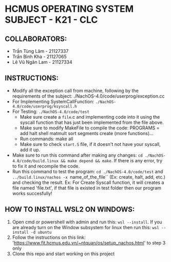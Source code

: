 # HCMUS OPERATING SYSTEM SUBJECT - K21 - CLC
## COLLABORATORS:
- Trần Tùng Lâm - 21127337
- Trần Bình Kha - 21127065
- Lê Vũ Ngân Lam - 21127334

## INSTRUCTIONS:
- Modify all the exception call from machine, following by the requirements of the subject: ./NachOS-4.0/code/userprog/exception.cc
- For Implementing SystemCallFunction: `./NachOS-4.0/code/userprog/ksyscall.h`
- For Testing: `./NachOS-4.0/code/test`
    - Make sure create a `file`.c and implementing code into it using the syscall function that has just been implemented from the file above.
    - Make sure to modify MakeFile to compile the code: PROGRAMS = add halt shell matmult sort segments create (more functions)...
    - Run commands: make all
    - Make sure to check `start.S` file, if it doesn't not have your syscall, add it up.
- Make sure to run this command after making any changes: `cd ./NachOS-4.0/code/build.linux && make depend && make`. If there is any error, try to fix it and recompile the code.
- Run this command to test the program: `cd ./NachOS-4.0/code/test` and `../build.linux/nachos -x `name_of_the_file`` (Ex: create, halt, add, etc.) and checking the result. Ex: For Create Syscall function, it will creates a file named 'file.txt', if that file is existed in test folder then our program works succesfully!

## HOW TO INSTALL WSL2 ON WINDOWS:
1. Open cmd or powershell with admin and run this: `wsl --install`. If you are already turn on the Window subsystem for linux then run this: `wsl --install -d ubuntu`
2. Follow the instructions on this link: 'https://www.fit.hcmus.edu.vn/~ntquan/os/setup_nachos.html' to step 3 only
3. Clone this repo and start working on this project
